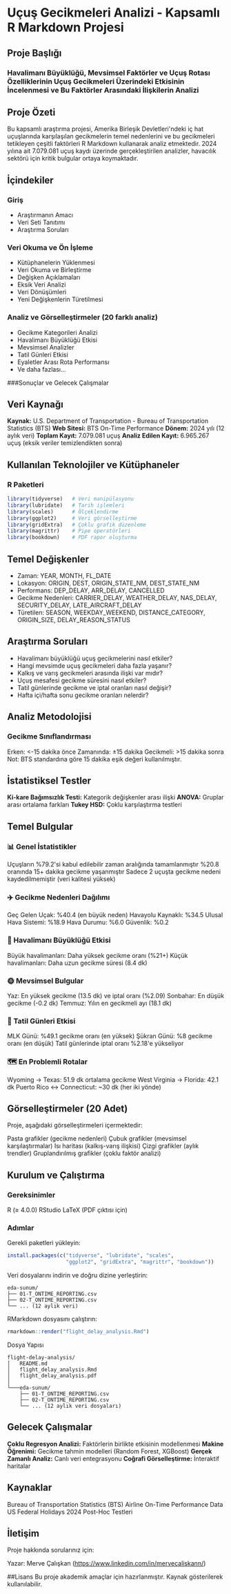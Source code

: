 
# Uçuş Gecikmeleri Analizi - Kapsamlı R Markdown Projesi
## Proje Başlığı
### Havalimanı Büyüklüğü, Mevsimsel Faktörler ve Uçuş Rotası Özelliklerinin Uçuş Gecikmeleri Üzerindeki Etkisinin İncelenmesi ve Bu Faktörler Arasındaki İlişkilerin Analizi


## Proje Özeti
Bu kapsamlı araştırma projesi, Amerika Birleşik Devletleri'ndeki iç hat uçuşlarında karşılaşılan gecikmelerin temel nedenlerini ve bu gecikmeleri tetikleyen çeşitli faktörleri R Markdown kullanarak analiz etmektedir. 2024 yılına ait 7.079.081 uçuş kaydı üzerinde gerçekleştirilen analizler, havacılık sektörü için kritik bulgular ortaya koymaktadır.

## İçindekiler
### Giriş

* Araştırmanın Amacı
* Veri Seti Tanıtımı
* Araştırma Soruları

### Veri Okuma ve Ön İşleme

* Kütüphanelerin Yüklenmesi
* Veri Okuma ve Birleştirme
* Değişken Açıklamaları
* Eksik Veri Analizi
* Veri Dönüşümleri
* Yeni Değişkenlerin Türetilmesi

### Analiz ve Görselleştirmeler (20 farklı analiz)

* Gecikme Kategorileri Analizi
* Havalimanı Büyüklüğü Etkisi
* Mevsimsel Analizler
* Tatil Günleri Etkisi
* Eyaletler Arası Rota Performansı
* Ve daha fazlası...
  
###Sonuçlar ve Gelecek Çalışmalar

## Veri Kaynağı
**Kaynak:** U.S. Department of Transportation - Bureau of Transportation Statistics (BTS)
**Web Sitesi:** BTS On-Time Performance
**Dönem:** 2024 yılı (12 aylık veri)
**Toplam Kayıt:** 7.079.081 uçuş
**Analiz Edilen Kayıt:** 6.965.267 uçuş (eksik veriler temizlendikten sonra)

## Kullanılan Teknolojiler ve Kütüphaneler
### R Paketleri
```r
library(tidyverse)   # Veri manipülasyonu
library(lubridate)   # Tarih işlemleri
library(scales)      # Ölçeklendirme
library(ggplot2)     # Veri görselleştirme
library(gridExtra)   # Çoklu grafik düzenleme
library(magrittr)    # Pipe operatörleri
library(bookdown)    # PDF rapor oluşturma
```

## Temel Değişkenler
* Zaman: YEAR, MONTH, FL_DATE
* Lokasyon: ORIGIN, DEST, ORIGIN_STATE_NM, DEST_STATE_NM
* Performans: DEP_DELAY, ARR_DELAY, CANCELLED
* Gecikme Nedenleri: CARRIER_DELAY, WEATHER_DELAY, NAS_DELAY, SECURITY_DELAY, LATE_AIRCRAFT_DELAY
* Türetilen: SEASON, WEEKDAY_WEEKEND, DISTANCE_CATEGORY, ORIGIN_SIZE, DELAY_REASON_STATUS

## Araştırma Soruları
* Havalimanı büyüklüğü uçuş gecikmelerini nasıl etkiler?
* Hangi mevsimde uçuş gecikmeleri daha fazla yaşanır?
* Kalkış ve varış gecikmeleri arasında ilişki var mıdır?
* Uçuş mesafesi gecikme süresini nasıl etkiler?
* Tatil günlerinde gecikme ve iptal oranları nasıl değişir?
* Hafta içi/hafta sonu gecikme oranları nelerdir?

## Analiz Metodolojisi
### Gecikme Sınıflandırması
Erken: <-15 dakika önce
Zamanında: ±15 dakika
Gecikmeli: >15 dakika sonra
Not: BTS standardına göre 15 dakika eşik değeri kullanılmıştır.

## İstatistiksel Testler
**Ki-kare Bağımsızlık Testi:** Kategorik değişkenler arası ilişki
**ANOVA:** Gruplar arası ortalama farkları
**Tukey HSD:** Çoklu karşılaştırma testleri

## Temel Bulgular
### 📊 Genel İstatistikler
Uçuşların %79.2'si kabul edilebilir zaman aralığında tamamlanmıştır
%20.8 oranında 15+ dakika gecikme yaşanmıştır
Sadece 2 uçuşta gecikme nedeni kaydedilmemiştir (veri kalitesi yüksek)

### ✈️ Gecikme Nedenleri Dağılımı
Geç Gelen Uçak: %40.4 (en büyük neden)
Havayolu Kaynaklı: %34.5
Ulusal Hava Sistemi: %18.9
Hava Durumu: %6.0
Güvenlik: %0.2

### 🏢 Havalimanı Büyüklüğü Etkisi
Büyük havalimanları: Daha yüksek gecikme oranı (%21+)
Küçük havalimanları: Daha uzun gecikme süresi (8.4 dk)

### 🌞 Mevsimsel Bulgular
Yaz: En yüksek gecikme (13.5 dk) ve iptal oranı (%2.09)
Sonbahar: En düşük gecikme (-0.2 dk)
Temmuz: Yılın en gecikmeli ayı (18.1 dk)

### 🎉 Tatil Günleri Etkisi
MLK Günü: %49.1 gecikme oranı (en yüksek)
Şükran Günü: %8 gecikme oranı (en düşük)
Tatil günlerinde iptal oranı %2.18'e yükseliyor

### 🗺️ En Problemli Rotalar
Wyoming → Texas: 51.9 dk ortalama gecikme
West Virginia → Florida: 42.1 dk
Puerto Rico ↔ Connecticut: ~30 dk (her iki yönde)

## Görselleştirmeler (20 Adet)
Proje, aşağıdaki görselleştirmeleri içermektedir:

Pasta grafikler (gecikme nedenleri)
Çubuk grafikler (mevsimsel karşılaştırmalar)
Isı haritası (kalkış-varış ilişkisi)
Çizgi grafikler (aylık trendler)
Gruplandırılmış grafikler (çoklu faktör analizi)

## Kurulum ve Çalıştırma
### Gereksinimler
R (≥ 4.0.0)
RStudio
LaTeX (PDF çıktısı için)

### Adımlar
Gerekli paketleri yükleyin:
```r
install.packages(c("tidyverse", "lubridate", "scales", 
                   "ggplot2", "gridExtra", "magrittr", "bookdown"))
```
Veri dosyalarını indirin ve doğru dizine yerleştirin:

```text
eda-sunum/
├── 01-T_ONTIME_REPORTING.csv
├── 02-T_ONTIME_REPORTING.csv
└── ... (12 aylık veri)
```
RMarkdown dosyasını çalıştırın:

```r
rmarkdown::render("flight_delay_analysis.Rmd")
```

Dosya Yapısı
```text
flight-delay-analysis/
│   README.md
│   flight_delay_analysis.Rmd
│   flight_delay_analysis.pdf
│   
└───eda-sunum/
    ├── 01-T_ONTIME_REPORTING.csv
    ├── 02-T_ONTIME_REPORTING.csv
    └── ... (12 aylık veri dosyaları)
```

## Gelecek Çalışmalar
**Çoklu Regresyon Analizi:** Faktörlerin birlikte etkisinin modellenmesi
**Makine Öğrenimi:** Gecikme tahmin modelleri (Random Forest, XGBoost)
**Gerçek Zamanlı Analiz:** Canlı veri entegrasyonu
**Coğrafi Görselleştirme:** İnteraktif haritalar

## Kaynaklar
Bureau of Transportation Statistics (BTS)
Airline On-Time Performance Data
US Federal Holidays 2024
Post-Hoc Testleri

## İletişim
Proje hakkında sorularınız için:

Yazar: Merve Çalışkan
(https://www.linkedin.com/in/mervecaliskann/)

##Lisans
Bu proje akademik amaçlar için hazırlanmıştır. Kaynak gösterilerek kullanılabilir.
